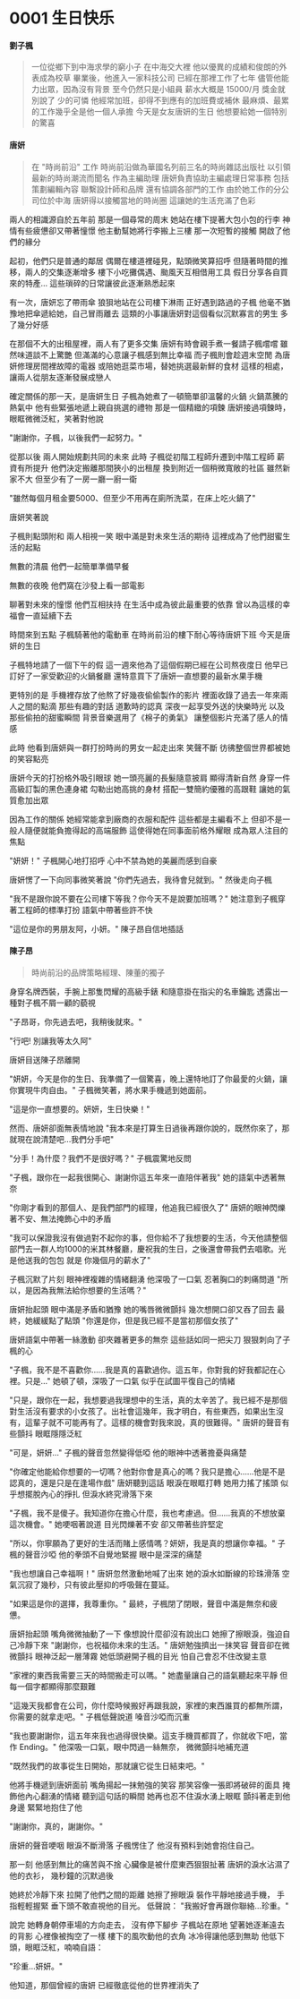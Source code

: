 # 0001 生日快乐

#### 劉子楓
>一位從鄉下到中海求學的窮小子
在中海交大裡
他以優異的成績和俊朗的外表成為校草
畢業後，他進入一家科技公司
已經在那裡工作了七年
儘管他能力出眾，因為沒有背景
至今仍然只是小組員
薪水大概是 15000/月
獎金就別說了
少的可憐
他經常加班，卻得不到應有的加班費或補休
最麻煩、最累的工作幾乎全是他一個人承擔
今天是女友唐妍的生日
他想要給她一個特別的驚喜

#### 唐妍
>在 "時尚前沿" 工作
時尚前沿做為華國名列前三名的時尚雜誌出版社
以引領最新的時尚潮流而聞名
作為主編助理
唐妍負責協助主編處理日常事務
包括策劃編輯內容
聯繫設計師和品牌
還有協調各部門的工作
由於她工作的分公司位於中海
唐妍得以接觸當地的時尚圈
這讓她的生活充滿了色彩
> 

兩人的相識源自於五年前
那是一個尋常的周末
她站在樓下提著大包小包的行李
神情有些疲憊卻又帶著憧憬
他主動幫她將行李搬上三樓
那一次短暫的接觸
開啟了他們的緣分

起初，他們只是普通的鄰居
偶爾在樓道裡碰見，點頭微笑算招呼
但隨著時間的推移，兩人的交集逐漸增多
樓下小吃攤偶遇、颱風天互相借用工具
假日分享各自買來的特產…
這些瑣碎的日常讓彼此逐漸熟悉起來

有一次，唐妍忘了帶雨傘
狼狽地站在公司樓下淋雨
正好遇到路過的子楓
他毫不猶豫地把傘遞給她，自己冒雨離去
這類的小事讓唐妍對這個看似沉默寡言的男生
多了幾分好感

在那個不大的出租屋裡，兩人有了更多交集
唐妍有時會親手煮一餐請子楓嚐嚐
雖然味道談不上驚艷
但滿滿的心意讓子楓感到無比幸福
而子楓則會趁週末空閒
為唐妍修理房間裡故障的電器
或陪她逛菜市場，替她挑選最新鮮的食材
這樣的相處，讓兩人從朋友逐漸發展成戀人

確定關係的那一天，是唐妍生日
子楓為她煮了一頓簡單卻溫馨的火鍋
火鍋蒸騰的熱氣中
他有些緊張地遞上親自挑選的禮物
那是一個精緻的項鍊
唐妍接過項鍊時，眼眶微微泛紅，笑著對他說

"謝謝你，子楓，以後我們一起努力。"

從那以後
兩人開始規劃共同的未來
此時
子楓從初階工程師升遷到中階工程師
薪資有所提升
他們決定搬離那間狹小的出租屋
換到附近一個稍微寬敞的社區
雖然新家不大
但至少有了一房一廳一廚一衛

"雖然每個月租金要5000、但至少不用再在廁所洗菜，在床上吃火鍋了"

唐妍笑著說

子楓則點頭附和
兩人相視一笑
眼中滿是對未來生活的期待
這裡成為了他們甜蜜生活的起點

無數的清晨
他們一起簡單準備早餐

無數的夜晚
他們窩在沙發上看一部電影

聊著對未來的憧憬
他們互相扶持
在生活中成為彼此最重要的依靠
曾以為這樣的幸福會一直延續下去

時間來到五點
子楓騎著他的電動車
在時尚前沿的樓下耐心等待唐妍下班
今天是唐妍的生日

子楓特地請了一個下午的假
這一週來他為了這個假期已經在公司熬夜度日
他早已訂好了一家受歡迎的火鍋餐廳
還特意買下了唐妍一直想要的最新水果手機

更特別的是
手機裡存放了他熬了好幾夜偷偷製作的影片
裡面收錄了過去一年來兩人之間的點滴
那些有趣的對話
道歉時的認真
深夜一起享受外送的快樂時光
以及那些偷拍的甜蜜瞬間
背景音樂選用了《棉子的勇氣》
讓整個影片充滿了感人的情感

此時
他看到唐妍與一群打扮時尚的男女一起走出來
笑聲不斷
彷彿整個世界都被她的笑容點亮

唐妍今天的打扮格外吸引眼球
她一頭亮麗的長髮隨意披肩
顯得清新自然
身穿一件高級訂製的黑色連身裙
勾勒出她高挑的身材
搭配一雙簡約優雅的高跟鞋
讓她的氣質愈加出眾

因為工作的關係
她經常能拿到廠商的衣服和配件
這些都是主編看不上
但卻不是一般人隨便就能負擔得起的高端服飾
這使得她在同事面前格外耀眼
成為眾人注目的焦點

"妍妍！"
子楓開心地打招呼
心中不禁為她的美麗而感到自豪

唐妍愣了一下向同事微笑著說
"你們先過去，我待會兒就到。"
然後走向子楓

"我不是跟你說不要在公司樓下等我？你今天不是說要加班嗎？"
她注意到子楓穿著工程師的標準打扮
語氣中帶著些許不快

"這位是你的男朋友阿，小妍。"
陳子昂自信地插話

#### 陳子昂
>時尚前沿的品牌策略經理、陳董的獨子
 

身穿名牌西裝，手腕上那隻閃耀的高級手錶
和隨意掛在指尖的名車鑰匙
透露出一種對子楓不屑一顧的藐視

"子昂哥，你先過去吧，我稍後就來。"

"行吧! 別讓我等太久阿"

唐妍目送陳子昂離開

"妍妍，今天是你的生日、我準備了一個驚喜，晚上還特地訂了你最愛的火鍋，讓你實現牛肉自由。"
子楓微笑著，將水果手機遞到她面前。

"這是你一直想要的。妍妍，生日快樂！"

然而、唐妍卻面無表情地說
"我本來是打算生日過後再跟你說的，既然你來了，那就現在說清楚吧…我們分手吧"

"分手！為什麼？我們不是很好嗎？"
子楓震驚地反問

"子楓，跟你在一起我很開心、謝謝你這五年來一直陪伴著我"
她的語氣中透著無奈

"你剛才看到的那個人、是我們部門的經理，他追我已經很久了"
唐妍的眼神閃爍著不安、無法掩飾心中的矛盾

"我可以保證我沒有做過對不起你的事，但你給不了我想要的生活，今天他請整個部門去一群人均1000的米其林餐廳，慶祝我的生日，之後還會帶我們去唱歌。光是他送我的包包 就是 你幾個月的薪水了"

子楓沉默了片刻
眼神裡複雜的情緒翻湧
他深吸了一口氣
忍著胸口的刺痛問道
"所以，是因為我無法給你想要的生活嗎？"

唐妍抬起頭
眼中滿是矛盾和猶豫
她的嘴唇微微顫抖
幾次想開口卻又吞了回去
最終，她緩緩點了點頭
"你還是你，但是我已經不是當初那個女孩了"

唐妍語氣中帶著一絲激動
卻夾雜著更多的無奈
這些話如同一把尖刀
狠狠刺向了子楓的心

"子楓，我不是不喜歡你……我是真的喜歡過你。這五年，你對我的好我都記在心裡。只是…"
她頓了頓，深吸了一口氣
似乎在試圖平復自己的情緒

"只是，跟你在一起，我想要過我理想中的生活，真的太辛苦了。我已經不是那個對生活沒有要求的小女孩了。出社會這幾年，我才明白，有些東西，如果出生沒有，這輩子就不可能再有了。這樣的機會對我來說，真的很難得。"
唐妍的聲音有些顫抖
眼眶隱隱泛紅

"可是，妍妍…"
子楓的聲音忽然變得低啞
他的眼神中透著擔憂與痛楚

"你確定他能給你想要的一切嗎？他對你會是真心的嗎？我只是擔心……他是不是認真的，還是只是在逢場作戲"
唐妍聽到這話
眼淚在眼眶打轉
她用力搖了搖頭
似乎想擺脫內心的掙扎
但淚水終究滑落下來

"子楓，我不是傻子。我知道你在擔心什麼，我也考慮過。但……我真的不想放棄這次機會。"
她哽咽著說道
目光閃爍著不安
卻又帶著些許堅定

"所以，你寧願為了更好的生活而賭上感情嗎？妍妍，我是真的想讓你幸福。"
子楓的聲音沙啞
他的拳頭不自覺地緊握
眼中是深深的痛楚

"我也想讓自己幸福啊！"
唐妍忽然激動地喊了出來
她的淚水如斷線的珍珠滑落
空氣沉寂了幾秒，只有彼此壓抑的呼吸聲在蔓延。

"如果這是你的選擇，我尊重你。"
最終，子楓閉了閉眼，聲音中滿是無奈和疲憊。

唐妍抬起頭
嘴角微微抽動了一下
像想說什麼卻沒有說出口
她擦了擦眼淚，強迫自己冷靜下來
"謝謝你，也祝福你未來的生活。"
唐妍勉強擠出一抹笑容
聲音卻在微微顫抖
眼神泛起一層薄霧
她低頭避開子楓的目光
怕自己會忍不住改變主意

"家裡的東西我需要三天的時間搬走可以嗎。"
她盡量讓自己的語氣聽起來平靜
但每一個字都顯得那麼艱難

"這幾天我都會在公司，你什麼時候搬好再跟我說，家裡的東西誰買的都無所謂，你需要的就拿走吧。"
子楓低聲說道
嗓音沙啞而沉重

"我也要謝謝你，這五年來我也過得很快樂。這支手機買都買了，你就收下吧，當作 Ending。"
他深吸一口氣，眼中閃過一絲無奈，
微微顫抖地補充道

"既然我們的故事從生日開始，那就讓它從生日結束吧。"

他將手機遞到唐妍面前
嘴角揚起一抹勉強的笑容
那笑容像一張即將破碎的面具
掩飾他內心翻湧的情緒
聽到這句話的瞬間
她再也忍不住淚水湧上眼眶
顫抖著走到他身邊
緊緊地抱住了他

"謝謝你，真的，謝謝你。"

唐妍的聲音哽咽
眼淚不斷滑落
子楓愣住了
他沒有預料到她會抱住自己。

那一刻
他感到無比的痛苦與不捨
心臟像是被什麼東西狠狠扯著
唐妍的淚水沾濕了他的衣衫，
幾秒鐘的沉默過後

她終於冷靜下來
拉開了他們之間的距離
她擦了擦眼淚
裝作平靜地接過手機，
手指輕輕握緊
垂下頭不敢直視他的目光。
低聲說：
"我搬好會再跟你聯絡…珍重。"

說完
她轉身朝停車場的方向走去，
沒有停下腳步
子楓站在原地
望著她逐漸遠去的背影
心裡像被掏空了一樣
樓下的風吹動他的衣角
冰冷得讓他感到無助
他低下頭，眼眶泛紅，喃喃自語：

"珍重…妍妍。"

他知道，那個曾經的唐妍
已經徹底從他的世界裡消失了
